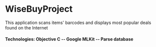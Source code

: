 # WiseBuyProject

This application scans items' barcodes and displays most popular deals found on the Internet

#### Technologies: Objective C -- Google MLKit -- Parse database 
